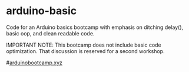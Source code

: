 # arduino-basic
Code for an Arduino basics bootcamp with emphasis on ditching delay(), basic oop, and clean readable code.

IMPORTANT NOTE: This bootcamp does not include basic code optimization. That discussion is reserved for a second workshop. 

#[arduinobootcamp.xyz](http://arduinobootcamp.xyz/)

